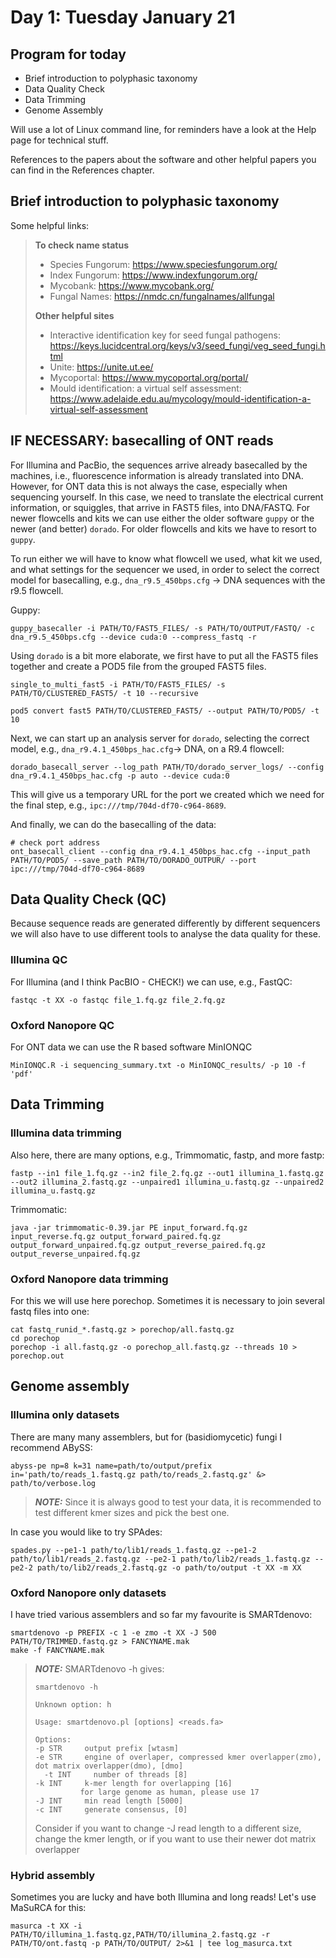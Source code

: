 # Day 1: Tuesday January 21

## Program for today

- Brief introduction to polyphasic taxonomy
- Data Quality Check
- Data Trimming
- Genome Assembly

Will use a lot of Linux command line, for reminders have a look at the Help page for technical stuff.

References to the papers about the software and other helpful papers you can find in the References chapter.
## Brief introduction to polyphasic taxonomy
Some helpful links:
> **To check name status**
> - Species Fungorum: https://www.speciesfungorum.org/
> - Index Fungorum: https://www.indexfungorum.org/
> - Mycobank: https://www.mycobank.org/
> - Fungal Names: https://nmdc.cn/fungalnames/allfungal
> 
> **Other helpful sites**
> - Interactive identification key for seed fungal pathogens: https://keys.lucidcentral.org/keys/v3/seed_fungi/veg_seed_fungi.html
> - Unite: https://unite.ut.ee/
> - Mycoportal: https://www.mycoportal.org/portal/
> - Mould identification: a virtual self assessment: https://www.adelaide.edu.au/mycology/mould-identification-a-virtual-self-assessment

## IF NECESSARY: basecalling of ONT reads
For Illumina and PacBio, the sequences arrive already basecalled by the machines, i.e., fluorescence information is already translated into DNA. However, for ONT data this is not always the case, especially when sequencing yourself. In this case, we need to translate the electrical current information, or squiggles, that arrive in FAST5 files, into DNA/FASTQ. For newer flowcells and kits we can use either the older software `guppy` or the newer (and better) `dorado`. For older flowcells and kits we have to resort to `guppy`.

To run either we will have to know what flowcell we used, what kit we used, and what settings for the sequencer we used, in order to select the correct model for basecalling, e.g., `dna_r9.5_450bps.cfg` -> DNA sequences with the r9.5 flowcell.

Guppy:
```
guppy_basecaller -i PATH/TO/FAST5_FILES/ -s PATH/TO/OUTPUT/FASTQ/ -c dna_r9.5_450bps.cfg --device cuda:0 --compress_fastq -r
```

Using `dorado` is a bit more elaborate, we first have to put all the FAST5 files together and create a POD5 file from the grouped FAST5 files.

```
single_to_multi_fast5 -i PATH/TO/FAST5_FILES/ -s PATH/TO/CLUSTERED_FAST5/ -t 10 --recursive

pod5 convert fast5 PATH/TO/CLUSTERED_FAST5/ --output PATH/TO/POD5/ -t 10
```

Next, we can start up an analysis server for `dorado`, selecting the correct model, e.g., `dna_r9.4.1_450bps_hac.cfg`-> DNA, on a R9.4 flowcell:
```
dorado_basecall_server --log_path PATH/TO/dorado_server_logs/ --config dna_r9.4.1_450bps_hac.cfg -p auto --device cuda:0
```
This will give us a temporary URL for the port we created which we need for the final step, e.g., `ipc:///tmp/704d-df70-c964-8689`.

And finally, we can do the basecalling of the data:
```
# check port address
ont_basecall_client --config dna_r9.4.1_450bps_hac.cfg --input_path PATH/TO/POD5/ --save_path PATH/TO/DORADO_OUTPUR/ --port ipc:///tmp/704d-df70-c964-8689
```
## Data Quality Check (QC)

Because sequence reads are generated differently by different sequencers we will also have to use different tools to analyse the data quality for these.

### Illumina QC
For Illumina (and I think PacBIO - CHECK!) we can use, e.g., FastQC:
```
fastqc -t XX -o fastqc file_1.fq.gz file_2.fq.gz
``` 

### Oxford Nanopore QC
For ONT data we can use the R based software MinIONQC
```
MinIONQC.R -i sequencing_summary.txt -o MinIONQC_results/ -p 10 -f 'pdf'
```

## Data Trimming

### Illumina data trimming
Also here, there are many options, e.g., Trimmomatic, fastp, and more
fastp:
```
fastp --in1 file_1.fq.gz --in2 file_2.fq.gz --out1 illumina_1.fastq.gz --out2 illumina_2.fastq.gz --unpaired1 illumina_u.fastq.gz --unpaired2 illumina_u.fastq.gz
``` 
Trimmomatic:
```
java -jar trimmomatic-0.39.jar PE input_forward.fq.gz input_reverse.fq.gz output_forward_paired.fq.gz output_forward_unpaired.fq.gz output_reverse_paired.fq.gz output_reverse_unpaired.fq.gz
```

### Oxford Nanopore data trimming
For this we will use here porechop. Sometimes it is necessary to join several fastq files into one:
```
cat fastq_runid_*.fastq.gz > porechop/all.fastq.gz
cd porechop
porechop -i all.fastq.gz -o porechop_all.fastq.gz --threads 10 > porechop.out
```

## Genome assembly

### Illumina only datasets
There are many many assemblers, but for (basidiomycetic) fungi I recommend ABySS:

```
abyss-pe np=8 k=31 name=path/to/output/prefix in='path/to/reads_1.fastq.gz path/to/reads_2.fastq.gz' &> path/to/verbose.log
```

> **_NOTE:_**
>Since it is always good to test your data, it is recommended to test different kmer sizes and pick the best one.

In case you would like to try SPAdes:
```
spades.py --pe1-1 path/to/lib1/reads_1.fastq.gz --pe1-2 path/to/lib1/reads_2.fastq.gz --pe2-1 path/to/lib2/reads_1.fastq.gz --pe2-2 path/to/lib2/reads_2.fastq.gz -o path/to/output -t XX -m XX
```

### Oxford Nanopore only datasets
I have tried various assemblers and so far my favourite is SMARTdenovo:
```
smartdenovo -p PREFIX -c 1 -e zmo -t XX -J 500 PATH/TO/TRIMMED.fastq.gz > FANCYNAME.mak
make -f FANCYNAME.mak
```
> **_NOTE:_**
> SMARTdenovo -h gives:
>```
>smartdenovo -h
>
>Unknown option: h
>
>Usage: smartdenovo.pl [options] <reads.fa>
>
>Options:
> -p STR     output prefix [wtasm]
> -e STR     engine of overlaper, compressed kmer overlapper(zmo), dot matrix overlapper(dmo), [dmo]
>  -t INT     number of threads [8]
> -k INT     k-mer length for overlapping [16]
>           for large genome as human, please use 17
> -J INT     min read length [5000]
> -c INT     generate consensus, [0]
>```
> Consider if you want to change -J read length to a different size, change the kmer length, or if you want to use their newer dot matrix overlapper

### Hybrid assembly
Sometimes you are lucky and have both Illumina and long reads! Let's use MaSuRCA for this:
```
masurca -t XX -i PATH/TO/illumina_1.fastq.gz,PATH/TO/illumina_2.fastq.gz -r PATH/TO/ont.fastq -p PATH/TO/OUTPUT/ 2>&1 | tee log_masurca.txt
```
